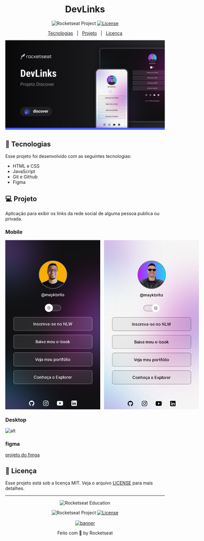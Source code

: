 <h1 align="center"> DevLinks </h1>

<p align="center">
  <img src="https://img.shields.io/static/v1?label=Alyson R Martins&message=Education&color=8257e5&labelColor=202024" alt="Rocketseat Project" />
  <a href="LICENSE"><img  src="https://img.shields.io/static/v1?label=License&message=MIT&color=8257e5&labelColor=202024" alt="License"></a>
</p>

<p style="display: flex; justify-content: center; gap: 12px;">
  <a href="#-tecnologias">Tecnologias</a>|
  <a href="#-projeto">Projeto</a>|
  <a href="#memo-licença">Licença</a>
</p>

<p align="center">
  <img src="./.github/cover.png" alt="Capa do projeto DevLinks" />
</p>

## 🚀 Tecnologias

Esse projeto foi desenvolvido com as seguintes tecnologias:

- HTML e CSS
- JavaScript
- Git e Github
- Figma

## 💻 Projeto

Aplicação para exibir os links da rede social de alguma pessoa publica ou privada.

### Mobile

<p style="display: flex; gap: 12px;">
  <img alt="modo dark do projeto" src="./.github/theme_dark.png" width="300px" />
  <img alt="modo light do projeto" src="./.github/theme_light.png" width="300px" > 
</p>

### Desktop

![alt](https://)

### figma

[projeto do fimga](https://www.figma.com/community/file/1187422022288947321/devlinks-projeto-discover)

## 📝 Licença

Esse projeto está sob a licença MIT. Veja o arquivo [LICENSE](LICENSE) para mais detalhes.

---

<!--START_SECTION:footer-->

<p align="center">
  <img alt="Rocketseat Education" src="https://avatars.githubusercontent.com/u/69590972?s=200&v=4" width="100px" />
</p>

<p align="center">
  <img src="https://img.shields.io/static/v1?label=Rocketseat&message=Education&color=8257e5&labelColor=202024" alt="Rocketseat Project" />
  <a href="LICENSE"><img  src="https://img.shields.io/static/v1?label=License&message=MIT&color=8257e5&labelColor=202024" alt="License"></a>
</p>

<p align="center">
  <a href="https://discord.gg/rocketseat" target="_blank">
    <img align="center" src="https://storage.googleapis.com/golden-wind/comunidade/rodape.svg" alt="banner"/>
  </a>
</p>

<!--END_SECTION:footer-->

<p align="center">
  Feito com 💜 by Rocketseat
</p>
